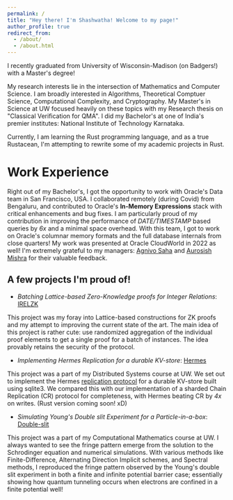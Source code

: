 ```yaml
---
permalink: /
title: "Hey there! I'm Shashwatha! Welcome to my page!"
author_profile: true
redirect_from: 
  - /about/
  - /about.html
---
```


I recently graduated from University of Wisconsin-Madison (on Badgers!) with a Master's degree!

My research interests lie in the intersection of Mathematics and Computer Science. I am broadly interested in Algorithms, Theoretical Comptuer Science, Computational Complexity, and Cryptography. My Master's in Science at UW focused heavily on these topics with my Research thesis on "Classical Verification for QMA". I did my Bachelor's at one of India's premier institutes: National Institute of Technology Karnataka.

Currently, I am learning the Rust programming language, and as a true Rustacean, I'm attempting to rewrite some of my academic projects in Rust. 

Work Experience
======
Right out of my Bachelor's, I got the opportunity to work with Oracle's Data team in San Francisco, USA. I collaborated remotely (during Covid) from Bengaluru, and contributed to Oracle's __In-Memory Expressions__ stack with critical enhancements and bug fixes. I am particularly proud of my contribution in improving the performance of _DATE/TIMESTAMP_ based queries by *6x* and a minimal space overhead. With this team, I got to work on Oracle's columnar memory formats and the full database internals from close quarters! My work was presented at Oracle CloudWorld in 2022 as well! I'm extremely grateful to my managers: [Agnivo Saha](https://www.linkedin.com/in/agnivo-saha-88990099/) and [Aurosish Mishra](https://www.linkedin.com/in/agnivo-saha-88990099/) for their valuable feedback.

A few projects I'm proud of!
------
- *Batching Lattice-based Zero-Knowledge proofs for Integer Relations*: [IRELZK](https://github.com/Shashwatha-Mitra/bat-lns)

This project was my foray into Lattice-based constructions for ZK proofs and my attempt to improving the current state of the art. The main idea of this project is rather cute: use randomized aggregation of the individual proof elements to get a single proof for a batch of instances. The idea provably retains the security of the protocol. 
- *Implementing Hermes Replication for a durable KV-store*: [Hermes](https://github.com/Shashwatha-Mitra/hermes-kvs)

This project was a part of my Distributed Systems course at UW. We set out to implement the Hermes [replication protocol](https://hermes-protocol.com/) for a durable KV-store built using sqlite3. We compared this with our implementation of a sharded Chain Replication (CR) protocol for completeness, with Hermes beating CR by *4x* on writes. (Rust version coming soon! xD)
- *Simulating Young's Double slit Experiment for a Particle-in-a-box*: [Double-slit](https://github.com/Shashwatha-Mitra/double-slit-expt)

This project was a part of my Computational Mathematics course at UW. I always wanted to see the fringe pattern emerge from the solution to the Schrodinger equation and numerical simulations. With various methods like Finite-Difference, Alternating Direction Implicit schemes, and Spectral methods, I reproduced the fringe pattern observed by the Young's double slit experiment in both a finite and infinite potential barrier case; essentially showing how quantum tunneling occurs when electrons are confined in a finite potential well!
